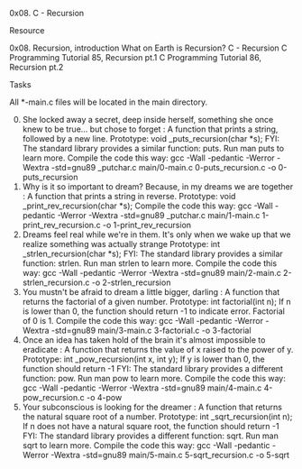0x08. C - Recursion

Resource

0x08. Recursion, introduction
What on Earth is Recursion?
C - Recursion
C Programming Tutorial 85, Recursion pt.1
C Programming Tutorial 86, Recursion pt.2

Tasks

All *-main.c files will be located in the main directory.

0. She locked away a secret, deep inside herself, something she once knew to be true... but chose to forget : A function that prints a string, followed by a new line.
Prototype: void _puts_recursion(char *s);
FYI: The standard library provides a similar function: puts. Run man puts to learn more.
Compile the code this way: gcc -Wall -pedantic -Werror -Wextra -std=gnu89 _putchar.c main/0-main.c 0-puts_recursion.c -o 0-puts_recursion
1. Why is it so important to dream? Because, in my dreams we are together : A function that prints a string in reverse.
Prototype: void _print_rev_recursion(char *s);
Compile the code this way: gcc -Wall -pedantic -Werror -Wextra -std=gnu89 _putchar.c main/1-main.c 1-print_rev_recursion.c -o 1-print_rev_recursion
2. Dreams feel real while we're in them. It's only when we wake up that we realize something was actually strange
Prototype: int _strlen_recursion(char *s);
FYI: The standard library provides a similar function: strlen. Run man strlen to learn more.
Compile the code this way: gcc -Wall -pedantic -Werror -Wextra -std=gnu89 main/2-main.c 2-strlen_recursion.c -o 2-strlen_recursion
3. You mustn't be afraid to dream a little bigger, darling : A function that returns the factorial of a given number.
Prototype: int factorial(int n);
If n is lower than 0, the function should return -1 to indicate error.
Factorial of 0 is 1.
Compile the code this way: gcc -Wall -pedantic -Werror -Wextra -std=gnu89 main/3-main.c 3-factorial.c -o 3-factorial
4. Once an idea has taken hold of the brain it's almost impossible to eradicate : A function that returns the value of x raised to the power of y.
Prototype: int _pow_recursion(int x, int y);
If y is lower than 0, the function should return -1
FYI: The standard library provides a different function: pow. Run man pow to learn more.
Compile the code this way: gcc -Wall -pedantic -Werror -Wextra -std=gnu89 main/4-main.c 4-pow_recursion.c -o 4-pow
5. Your subconscious is looking for the dreamer : A function that returns the natural square root of a number.
Prototype: int _sqrt_recursion(int n);
If n does not have a natural square root, the function should return -1
FYI: The standard library provides a different function: sqrt. Run man sqrt to learn more.
Compile the code this way: gcc -Wall -pedantic -Werror -Wextra -std=gnu89 main/5-main.c 5-sqrt_recursion.c -o 5-sqrt
